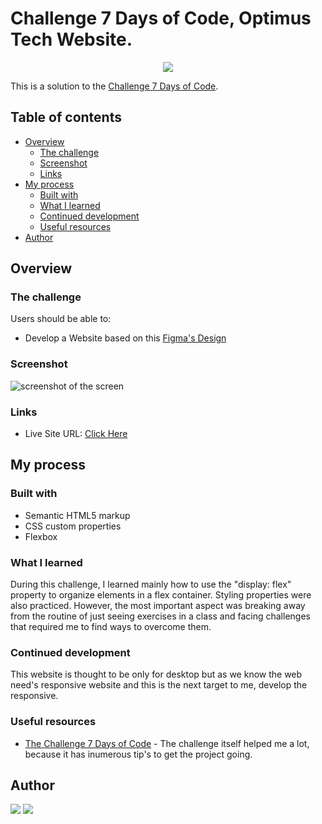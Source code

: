 # Challenge 7 Days of Code, Optimus Tech Website.

<p align="center">
<img src="http://img.shields.io/static/v1?label=STATUS&message=EM%20DESENVOLVIMENTO&color=GREEN&style=for-the-badge"/>
</p>


This is a solution to the [Challenge 7 Days of Code](https://7daysofcode.io/matricula/html-css).  

## Table of contents

- [Overview](#overview)
  - [The challenge](#the-challenge)
  - [Screenshot](#screenshot)
  - [Links](#links)
- [My process](#my-process)
  - [Built with](#built-with)
  - [What I learned](#what-i-learned)
  - [Continued development](#continued-development)
  - [Useful resources](#useful-resources)
- [Author](#author)


## Overview

### The challenge

Users should be able to:

- Develop a Website based on this [Figma's Design](https://www.figma.com/file/8cD3bM6FZ0JrjuhP6DEvQP/7daysOfCode-HTML-CSS-(Copy)?node-id=0-1&t=B8sHdPfsLVz1IiBI-0)

### Screenshot

<img src="https://i.imgur.com/DiZxH7P.png" alt=" screenshot of the screen ">


### Links

- Live Site URL: [Click Here](https://mvergara94.github.io/7days-code-challenge/)


## My process

### Built with

- Semantic HTML5 markup
- CSS custom properties
- Flexbox


### What I learned

During this challenge, I learned mainly how to use the "display: flex" property to organize elements in a flex container. Styling properties were also practiced. However, the most important aspect was breaking away from the routine of just seeing exercises in a class and facing challenges that required me to find ways to overcome them.

### Continued development

This website is thought to be only for desktop but as we know the web need's responsive website and this is the next target to me, develop the responsive.


### Useful resources


- [The Challenge 7 Days of Code](https://7daysofcode.io/matricula/html-css) - The challenge itself helped me a lot, because it has inumerous tip's to get the project going.


## Author

<div> 
 <a href="https://www.linkedin.com/in/mario-henrique-cardoso-vergara-669a43210" target="_blank"> 
 <img src="https://img.shields.io/badge/-LinkedIn-%230077B5?style=for-the-badge&logo=linkedin&logoColor=white" target="_blank"></a>   
  <a href="https://instagram.com/vergara.m94" target="_blank"><img src="https://img.shields.io/badge/-Instagram-%23E4405F?style=for-the-badge&logo=instagram&logoColor=white" target="_blank"></a> 

</div>
